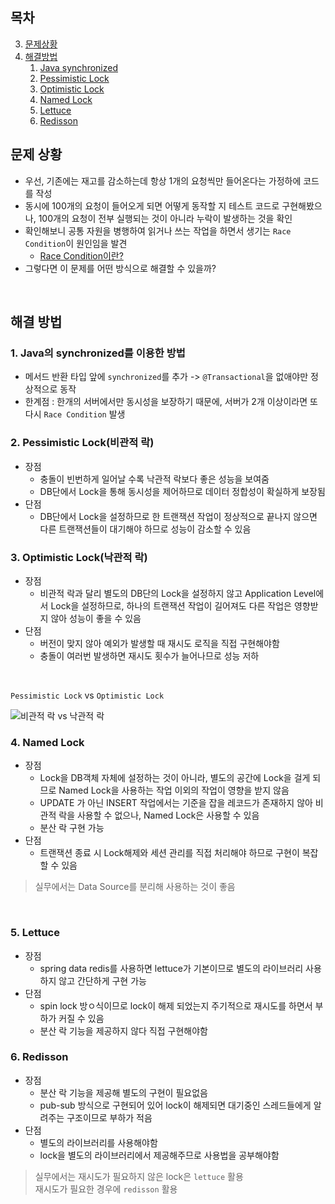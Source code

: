 ## 목차

3. [문제상황](#문제-상황)
4. [해결방법](#해결-방법)
    1. [Java synchronized](#1-Java의-synchronized를-이용한-방법)
    2. [Pessimistic Lock](#2-Pessimistic-Lock(비관적-락))
    3. [Optimistic Lock](#3-Optimistic-Lock(낙관적-락))
    4. [Named Lock](#4-Named-Lock)
    5. [Lettuce](#5-Lettuce)
    6. [Redisson](#6-Redisson)

## 문제 상황
- 우선, 기존에는 재고를 감소하는데 항상 1개의 요청씩만 들어온다는 가정하에 코드를 작성
- 동시에 100개의 요청이 들어오게 되면 어떻게 동작할 지 테스트 코드로 구현해봤으나, 100개의 요청이 전부 실행되는 것이 아니라 누락이 발생하는 것을 확인
- 확인해보니 공통 자원을 병행하여 읽거나 쓰는 작업을 하면서 생기는 `Race Condition`이 원인임을 발견
  - [Race Condition이란?](https://iredays.tistory.com/125)
- 그렇다면 이 문제를 어떤 방식으로 해결할 수 있을까?
</br>

## 해결 방법
### 1. Java의 synchronized를 이용한 방법
- 메서드 반환 타입 앞에 `synchronized`를 추가 -> `@Transactional`을 없애야만 정상적으로 동작
- 한계점 : 한개의 서버에서만 동시성을 보장하기 때문에, 서버가 2개 이상이라면 또다시 `Race Condition` 발생  

### 2. Pessimistic Lock(비관적 락)
- 장점
  - 충돌이 빈번하게 일어날 수록 낙관적 락보다 좋은 성능을 보여줌
  - DB단에서 Lock을 통해 동시성을 제어하므로 데이터 정합성이 확실하게 보장됨
- 단점
  - DB단에서 Lock을 설정하므로 한 트랜잭션 작업이 정상적으로 끝나지 않으면 다른 트랜잭션들이 대기해야 하므로 성능이 감소할 수 있음  

### 3. Optimistic Lock(낙관적 락)
- 장점
  - 비관적 락과 달리 별도의 DB단의 Lock을 설정하지 않고 Application Level에서 Lock을 설정하므로, 하나의 트랜잭션 작업이 길어져도 다른 작업은 영향받지 않아 성능이 좋을 수 있음
- 단점
  - 버전이 맞지 않아 예외가 발생할 때 재시도 로직을 직접 구현해야함
  - 충돌이 여러번 발생하면 재시도 횟수가 늘어나므로 성능 저하
 </br>
 
`Pessimistic Lock` vs `Optimistic Lock`

![비관적 락 vs 낙관적 락](https://github.com/namkikim0718/stock_example/assets/113903598/63555d40-c56b-420e-90e7-d5f3df0ed8d3)

  
### 4. Named Lock 
- 장점
  - Lock을 DB객체 자체에 설정하는 것이 아니라, 별도의 공간에 Lock을 걸게 되므로 Named Lock을 사용하는 작업 이외의 작업이 영향을 받지 않음
  - UPDATE 가 아닌 INSERT 작업에서는 기준을 잡을 레코드가 존재하지 않아 비관적 락을 사용할 수 없으나, Named Lock은 사용할 수 있음
  - 분산 락 구현 가능
- 단점
  - 트랜잭션 종료 시 Lock해제와 세션 관리를 직접 처리해야 하므로 구현이 복잡할 수 있음
> 실무에서는 Data Source를 분리해 사용하는 것이 좋음
</br>

### 5. Lettuce
- 장점
  - spring data redis를 사용하면 lettuce가 기본이므로 별도의 라이브러리 사용하지 않고 간단하게 구현 가능
- 단점
  - spin lock 방ㅇ식이므로 lock이 해제 되었는지 주기적으로 재시도를 하면서 부하가 커질 수 있음
  - 분산 락 기능을 제공하지 않다 직접 구현해야함

### 6. Redisson
- 장점
  - 분산 락 기능을 제공해 별도의 구현이 필요없음
  - pub-sub 방식으로 구현되어 있어 lock이 해제되면 대기중인 스레드들에게 알려주는 구조이므로 부하가 적음
- 단점
  - 별도의 라이브러리를 사용해야함
  - lock을 별도의 라이브러리에서 제공해주므로 사용법을 공부해야함
> 실무에서는 재시도가 필요하지 않은 lock은 `lettuce` 활용  
> 재시도가 필요한 경우에 `redisson` 활용

